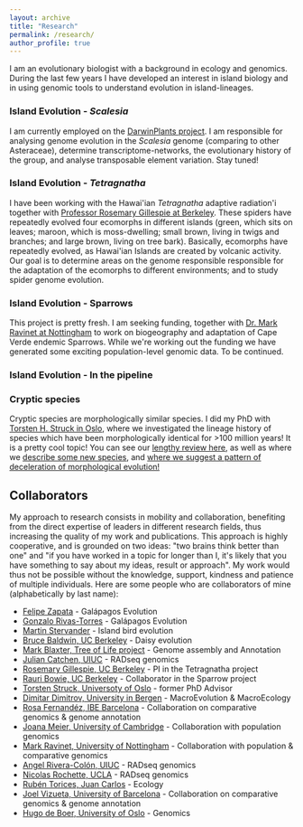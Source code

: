 ```yaml
---
layout: archive
title: "Research"
permalink: /research/
author_profile: true
---
```


I am an evolutionary biologist with a background in ecology and genomics. During the last few years I have developed an interest in island biology and in using genomic tools to understand evolution in island-lineages.

### Island Evolution - *Scalesia* ###
I am currently employed on the [DarwinPlants project](http://darwin-plants.com/). I am responsible for analysing genome evolution in the *Scalesia* genome (comparing to other Asteraceae), determine transcriptome-networks, the evolutionary history of the group, and analyse transposable element variation. Stay tuned!

### Island Evolution - *Tetragnatha* ### 
I have been working with the Hawai'ian *Tetragnatha* adaptive radiation'i together with [Professor Rosemary Gillespie at Berkeley](https://nature.berkeley.edu/evolab/). These spiders have repeatedly evolved four ecomorphs in different islands (green, which sits on leaves; maroon, which is moss-dwelling; small brown, living in twigs and branches; and large brown, living on tree bark). Basically, ecomorphs have repeatedly evolved, as Hawai'ian Islands are created by volcanic activity.
Our goal is to determine areas on the genome responsible responsible for the adaptation of the ecomorphs to different environments; and to study spider genome evolution.

### Island Evolution - Sparrows ###
This project is pretty fresh. I am seeking funding, together with [Dr. Mark Ravinet at Nottingham](https://www.nottingham.ac.uk/research/groups/cells-organisms-and-molecular-genetics/people/mark.ravinet) to work on biogeography and adaptation of Cape Verde endemic Sparrows. While we're working out the funding we have generated some exciting population-level genomic data. To be continued.

### Island Evolution - In the pipeline ###


### Cryptic species ###
Cryptic species are morphologically similar species. I did my PhD with [Torsten H. Struck in Oslo](https://www.nhm.uio.no/english/about/organization/research-collections/people/torsths/), where we investigated the lineage history of species which have been morphologically identical for >100 million years! It is a pretty cool topic! You can see our [lengthy review here](https://www.sciencedirect.com/science/article/abs/pii/S0169534717302902), as well as where we [describe some new species](https://www.sciencedirect.com/science/article/pii/S1055790319303975), and [where we suggest a pattern of deceleration of morphological evolution!](https://onlinelibrary.wiley.com/doi/full/10.1111/evo.13884)


Collaborators
----
My approach to research consists in mobility and collaboration, benefiting from the direct expertise of leaders in different research fields, thus increasing the quality of my work and publications. This approach is highly cooperative, and is grounded on two ideas: "two brains think better than one" and "if you have worked in a topic for longer than I, it's likely that you have something to say about my ideas, result or approach". My work would thus not be possible without the knowledge, support, kindness and patience of multiple individuals.
Here are some people who are collaborators of mine (alphabetically by last name):
  * [Felipe Zapata](https://www.zapatalab.org/) - Galápagos Evolution
  * [Gonzalo Rivas-Torres](https://ecologyecuador.com/) - Galápagos Evolution
  * [Martin Stervander](https://www.stervander.com/) - Island bird evolution
  * [Bruce Baldwin, UC Berkeley](https://ib.berkeley.edu/people/faculty/baldwinb) - Daisy evolution
  * [Mark Blaxter, Tree of Life project](https://www.sanger.ac.uk/person/blaxter-mark/) - Genome assembly and Annotation
  * [Julian Catchen, UIUC](http://catchenlab.life.illinois.edu/)  - RADseq genomics
  * [Rosemary Gillespie, UC Berkeley](https://nature.berkeley.edu/evolab/) - PI in the Tetragnatha project
  * [Rauri Bowie, UC Berkeley](https://bowie.berkeley.edu/people/rauri-bowie/) - Collaborator in the Sparrow project
  * [Torsten Struck, Universoty of Oslo](https://scholar.google.pt/citations?hl=en&user=NossYmoAAAAJ) - former PhD Advisor
  * [Dimitar Dimitrov, University in Bergen](https://www.uib.no/en/persons/Dimitar.Dimitrov) - MacroEvolution & MacroEcology
  * [Rosa Fernandéz, IBE Barcelona](https://rmfernandezgarcia0.wixsite.com/metazomics) - Collaboration on comparative genomics & genome annotation
  * [Joana Meier, University of Cambridge](https://joanameier.ch/) - Collaboration with population genomics
  * [Mark Ravinet, University of Nottingham](https://www.nottingham.ac.uk/research/groups/cells-organisms-and-molecular-genetics/people/mark.ravinet) - Collaboration with population & comparative genomics
  * [Angel Rivera-Colón, UIUC](http://catchenlab.life.illinois.edu/) - RADseq genomics
  * [Nicolas Rochette, UCLA](https://scholar.google.com/citations?user=DFqQtXgAAAAJ&hl=en) - RADseq genomics
  * [Rubén Torices, Juan Carlos](https://rubentorices.wordpress.com/) - Ecology
  * [Joel Vizueta, University of Barcelona](https://scholar.google.com/citations?user=CTBqqSsAAAAJ&hl=en) - Collaboration on comparative genomics & genome annotation
  * [Hugo de Boer, University of Oslo](https://www.nhm.uio.no/english/about/organization/research-collections/people/hugode/) - Genomics

